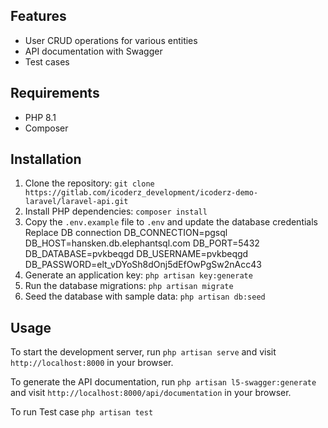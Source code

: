 ## Features
- User CRUD operations for various entities
- API documentation with Swagger
- Test cases

## Requirements

- PHP 8.1
- Composer

## Installation

1. Clone the repository: `git clone https://gitlab.com/icoderz_development/icoderz-demo-laravel/laravel-api.git`
2. Install PHP dependencies: `composer install`
3. Copy the `.env.example` file to `.env` and update the database credentials
    Replace DB connection
    DB_CONNECTION=pgsql
    DB_HOST=hansken.db.elephantsql.com
    DB_PORT=5432
    DB_DATABASE=pvkbeqgd
    DB_USERNAME=pvkbeqgd
    DB_PASSWORD=elt_vDYoSh8dOnj5dEfOwPgSw2nAcc43
4. Generate an application key: `php artisan key:generate`
5. Run the database migrations: `php artisan migrate`
6. Seed the database with sample data: `php artisan db:seed`


## Usage

To start the development server, run `php artisan serve` and visit `http://localhost:8000` in your browser.

To generate the API documentation, run `php artisan l5-swagger:generate` and visit `http://localhost:8000/api/documentation` in your browser.

To run Test case  `php artisan test`

